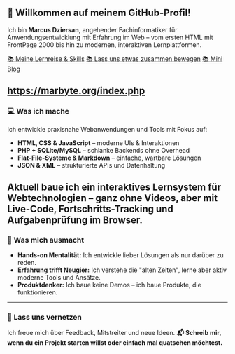 ## 👋 Willkommen auf meinem GitHub-Profil!

Ich bin **Marcus Dziersan**, angehender Fachinformatiker für Anwendungsentwicklung mit Erfahrung im Web – vom ersten HTML mit FrontPage 2000 bis hin zu modernen, interaktiven Lernplattformen.

[📚 Meine Lernreise & Skills](learning-skills.md)
[📚 Lass uns etwas zusammen bewegen](contact-me.md)
[📚 Mini Blog](https://marbyte.org/index.php)

https://marbyte.org/index.php
---

### 💻 Was ich mache

Ich entwickle praxisnahe Webanwendungen und Tools mit Fokus auf:

* **HTML, CSS & JavaScript** – moderne UIs & Interaktionen
* **PHP + SQLite/MySQL** – schlanke Backends ohne Overhead
* **Flat-File-Systeme & Markdown** – einfache, wartbare Lösungen
* **JSON & XML** – strukturierte APIs und Datenhaltung

Aktuell baue ich ein **interaktives Lernsystem** für Webtechnologien – ganz ohne Videos, aber mit Live-Code, Fortschritts-Tracking und Aufgabenprüfung im Browser.
---

### 🚀 Was mich ausmacht

* **Hands-on Mentalität:** Ich entwickle lieber Lösungen als nur darüber zu reden.
* **Erfahrung trifft Neugier:** Ich verstehe die "alten Zeiten", lerne aber aktiv moderne Tools und Ansätze.
* **Produktdenker:** Ich baue keine Demos – ich baue Produkte, die funktionieren.

---

### 🤝 Lass uns vernetzen

Ich freue mich über Feedback, Mitstreiter und neue Ideen.
**📬 Schreib mir, wenn du ein Projekt starten willst oder einfach mal quatschen möchtest.**
